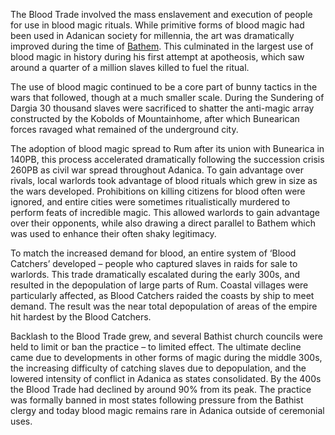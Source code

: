 The Blood Trade involved the mass enslavement and execution of people for use in blood magic rituals. While primitive forms of blood magic had been used in Adanican society for millennia, the art was dramatically improved during the time of [Bathem](../people/individuals/bathem.md). This culminated in the largest use of blood magic in history during his first attempt at apotheosis, which saw around a quarter of a million slaves killed to fuel the ritual. 

The use of blood magic continued to be a core part of bunny tactics in the wars that followed, though at a much smaller scale. During the Sundering of Dargia 30 thousand slaves were sacrificed to shatter the anti-magic array constructed by the Kobolds of Mountainhome, after which Bunearican forces ravaged what remained of the underground city. 

The adoption of blood magic spread to Rum after its union with Bunearica in 140PB, this process accelerated dramatically following the succession crisis 260PB as civil war spread throughout Adanica. To gain advantage over rivals, local warlords took advantage of blood rituals which grew in size as the wars developed. Prohibitions on killing citizens for blood often were ignored, and entire cities were sometimes ritualistically murdered to perform feats of incredible magic. This allowed warlords to gain advantage over their opponents, while also drawing a direct parallel to Bathem which was used to enhance their often shaky legitimacy. 

To match the increased demand for blood, an entire system of ‘Blood Catchers’ developed – people who captured slaves in raids for sale to warlords. This trade dramatically escalated during the early 300s, and resulted in the depopulation of large parts of Rum. Coastal villages were particularly affected, as Blood Catchers raided the coasts by ship to meet demand. The result was the near total depopulation of areas of the empire hit hardest by the Blood Catchers. 

Backlash to the Blood Trade grew, and several Bathist church councils were held to limit or ban the practice – to limited effect. The ultimate decline came due to developments in other forms of magic during the middle 300s, the increasing difficulty of catching slaves due to depopulation, and the lowered intensity of conflict in Adanica as states consolidated. By the 400s the Blood Trade had declined by around 90% from its peak. The practice was formally banned in most states following pressure from the Bathist clergy and today blood magic remains rare in Adanica outside of ceremonial uses. 
